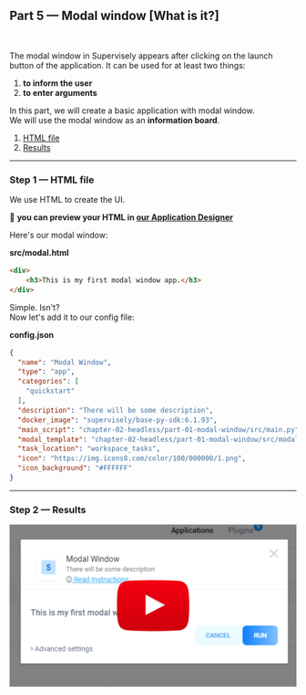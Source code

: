 
<div align="left" markdown>

## **Part 5 — Modal window [What is it?]**  
<br/>
</div>  

The modal window in Supervisely appears after clicking on the launch button of the application.
It can be used for at least two things:

1. **to inform the user**
2. **to enter arguments**

In this part, we will create a basic application with modal window.  
We will use the modal window as an **information board**.


1. <a href="#step-1--html-file">HTML file</a>
2. <a href="#step-2--results">Results</a>


---
### Step 1 — HTML file

We use HTML to create the UI.

📝 **you can preview your HTML in [our Application Designer](https://app.supervise.ly/apps/designer)**

Here's our modal window:


**src/modal.html**  
```HTML
<div>
    <h3>This is my first modal window app.</h3>
</div>
```

Simple. Isn't?  
Now let's add it to our config file:


**config.json**  
```json
{
  "name": "Modal Window",
  "type": "app",
  "categories": [
    "quickstart"
  ],
  "description": "There will be some description",
  "docker_image": "supervisely/base-py-sdk:6.1.93",
  "main_script": "chapter-02-headless/part-01-modal-window/src/main.py",
  "modal_template": "chapter-02-headless/part-01-modal-window/src/modal.html",
  "task_location": "workspace_tasks",
  "icon": "https://img.icons8.com/color/100/000000/1.png",
  "icon_background": "#FFFFFF"
}

```

---
### Step 2 — Results



<a data-key="sly-embeded-video-link" href="https://youtu.be/yHV4pUhO1DQ" data-video-code="yHV4pUhO1DQ">
    <img src="https://github.com/supervisely-ecosystem/how-to-create-app/blob/master/chapter-02-modal-window/part-05-modal-window/media/video-preview.png" alt="SLY_EMBEDED_VIDEO_LINK"  style="max-width:100%;">
</a>


